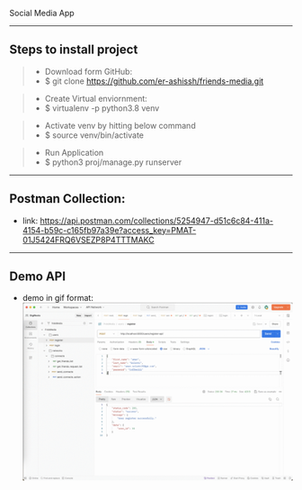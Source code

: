 Social Media App


---
## Steps to install project

> - Download form GitHub:
> - $ git clone https://github.com/er-ashissh/friends-media.git

> - Create Virtual enviornment:
> - $ virtualenv -p python3.8 venv

> - Activate venv by hitting below command
> - $ source venv/bin/activate

> - Run Application
> - $ python3 proj/manage.py runserver


---
## Postman Collection:
- link: https://api.postman.com/collections/5254947-d51c6c84-411a-4154-b59c-c165fb97a39e?access_key=PMAT-01J5424FRQ6VSEZP8P4TTTMAKC

---
## Demo API
- demo in gif format:
![Demo](./readme_docs/imgs/demo_v4b.gif)